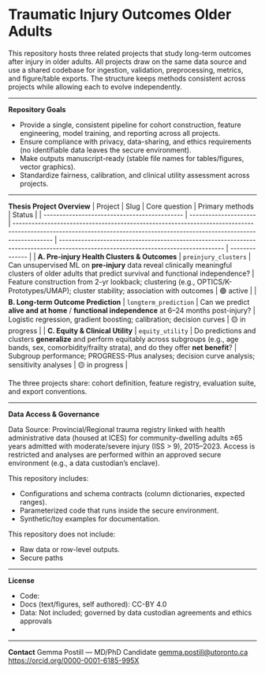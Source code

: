# Traumatic Injury Outcomes Older Adults


This repository hosts three related projects that study long-term outcomes after injury in older adults. All projects draw on the same data source and use a shared codebase for ingestion, validation, preprocessing, metrics, and figure/table exports. The structure keeps methods consistent across projects while allowing each to evolve independently.

----
**Repository Goals**
-  Provide a single, consistent pipeline for cohort construction, feature engineering, model training, and reporting across all projects.
-  Ensure compliance with privacy, data-sharing, and ethics requirements (no identifiable data leaves the secure environment).
-  Make outputs manuscript-ready (stable file names for tables/figures, vector graphics).
-  Standardize fairness, calibration, and clinical utility assessment across projects.

----
**Thesis Project Overview**
| Project                                      | Slug                  | Core question                                                                                                                                                            | Primary methods                                                                                                                    | Status         |
| -------------------------------------------- | --------------------- | ------------------------------------------------------------------------------------------------------------------------------------------------------------------------ | ---------------------------------------------------------------------------------------------------------------------------------- | -------------- |
| **A. Pre-injury Health Clusters & Outcomes** | `preinjury_clusters`  | Can unsupervised ML on **pre-injury** data reveal clinically meaningful clusters of older adults that predict survival and functional independence?                      | Feature construction from 2-yr lookback; clustering (e.g., OPTICS/K-Prototypes/UMAP); cluster stability; association with outcomes | 🟢 active      |
| **B. Long-term Outcome Prediction**          | `longterm_prediction` | Can we predict **alive and at home** / **functional independence** at 6–24 months post-injury?                                                                           | Logistic regression, gradient boosting; calibration; decision curves                                       | 🟡 in progress |
| **C. Equity & Clinical Utility**             | `equity_utility`      | Do predictions and clusters **generalize** and perform equitably across subgroups (e.g., age bands, sex, comorbidity/frailty strata), and do they offer **net benefit**? | Subgroup performance; PROGRESS-Plus analyses; decision curve analysis; sensitivity analyses                                        | 🟡 in progress |

The three projects share: cohort definition, feature registry, evaluation suite, and export conventions.

----
**Data Access & Governance**

Data Source: Provincial/Regional trauma registry linked with health administrative data (housed at ICES) for community-dwelling adults ≥65 years admitted with moderate/severe injury (ISS > 9), 2015–2023. Access is restricted and analyses are performed within an approved secure environment (e.g., a data custodian’s enclave).

This repository includes:
- Configurations and schema contracts (column dictionaries, expected ranges).
- Parameterized code that runs inside the secure environment.
- Synthetic/toy examples for documentation.

This repository does not include:
- Raw data or row-level outputs.
- Secure paths 

----
**License**
- Code: 
- Docs (text/figures, self authored): CC-BY 4.0
- Data: Not included; governed by data custodian agreements and ethics approvals
- 
----
**Contact**
Gemma Postill — MD/PhD Candidate
gemma.postill@utoronto.ca
https://orcid.org/0000-0001-6185-995X
